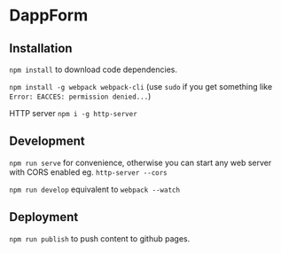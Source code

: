 # DappForm


## Installation

`npm install` to download code dependencies.

`npm install -g webpack webpack-cli` (use `sudo` if you get something like `Error: EACCES: permission denied...`)

HTTP server `npm i -g http-server`


## Development

`npm run serve` for convenience, otherwise you can start any web server with CORS enabled eg. `http-server --cors`

`npm run develop` equivalent to `webpack --watch`


## Deployment

`npm run publish` to push content to github pages.